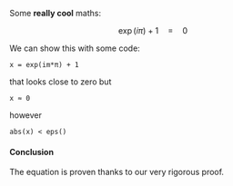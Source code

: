<!--This file was generated, do not modify it.-->
Some **really cool** maths:

$$ \exp(i\pi) + 1 \quad = \quad 0 $$

We can show this with some code:

```julia:ex1
x = exp(im*π) + 1
```

that looks close to zero but

```julia:ex2
x ≈ 0
```

however

```julia:ex3
abs(x) < eps()
```

#### Conclusion

The equation is proven thanks to our very rigorous proof.

